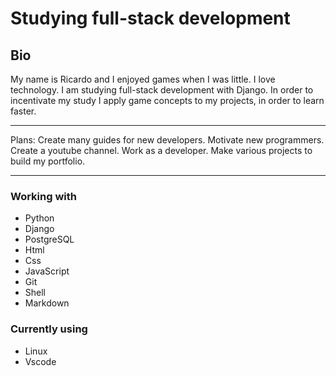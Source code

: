 # Studying full-stack development

## Bio

My name is Ricardo and I enjoyed games when I was little.
I love technology.
I am studying full-stack development with Django.
In order to incentivate my study I apply game concepts to my projects, in order to learn faster.

---

Plans:
Create many guides for new developers.
Motivate new programmers.
Create a youtube channel.
Work as a developer.
Make various projects to build my portfolio.

---

### Working with

- Python
- Django
- PostgreSQL
- Html
- Css
- JavaScript
- Git
- Shell
- Markdown

### Currently using 

- Linux
- Vscode

